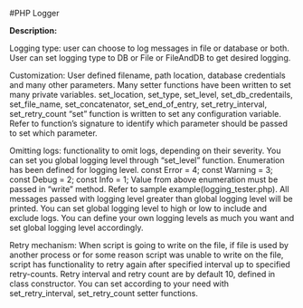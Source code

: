 #PHP Logger

**Description:**

Logging type: user can choose to log messages in file or database or both.
User can set logging type to DB or File or FileAndDB to get desired logging.

Customization: User defined filename, path location, database credentials and many other parameters.
Many setter functions have been written to set many private variables.
set_location, set_type, set_level, set_db_credentails, set_file_name, set_concatenator, set_end_of_entry, set_retry_interval, set_retry_count
“set” function is written to set any configuration variable. Refer to function’s signature to identify which parameter should be passed to set which parameter.


Omitting logs: functionality to omit logs, depending on their severity.
You can set you global logging level through “set_level” function.
Enumeration has been defined for logging level.
const Error = 4;
const Warning = 3;
const Debug = 2;
const Info = 1;
Value from above enumeration must be passed in “write” method. Refer to sample example(logging_tester.php). 
All messages passed with logging level greater than global logging level will be printed.
You can set global logging level to high or low to include and exclude logs. You can define your own logging levels as much you want and set global logging level accordingly.

Retry mechanism:  When script is going to write on the file, if file is used by another process or for some reason script was unable to write on the file, script has functionality to retry again after specified interval up to specified retry-counts.
Retry interval and retry count are by default 10, defined in class constructor. You can set according to your need with set_retry_interval, set_retry_count setter functions.
